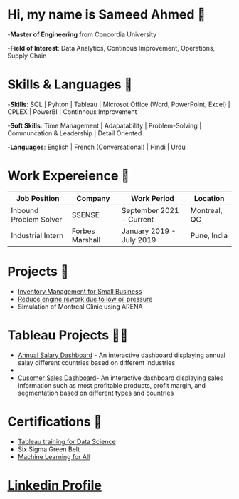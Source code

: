 # Hi, my name is Sameed Ahmed :wave:

-**Master of Engineering** from Concordia University

-**Field of Interest**: Data Analytics, Continous Improvement, Operations, Supply Chain

# Skills & Languages 📖
-**Skills**: SQL | Pyhton | Tableau | Microsot Office (Word, PowerPoint, Excel) | CPLEX | PowerBI | Continnous Improvement

-**Soft Skills**: Time Management | Adapatability | Problem-Solving | Communcation & Leadership | Detail Oriented

-**Languages**: English | French (Conversational) | Hindi | Urdu

# Work Expereience 👔
   | Job Position           | Company         | Work  Period             | Location     |
   |------------------------|-----------------|--------------------------|--------------|
   | Inbound Problem Solver | SSENSE          | September 2021 - Current | Montreal, QC |
   | Industrial Intern      | Forbes Marshall | January 2019 - July 2019 | Pune, India  |

# Projects 📃
  - [Inventory Management for Small Business](https://github.com/Sameed1202/Inventory-Management-for-Small-Scale-Business-UI)
  - [Reduce engine rework due to low oil pressure](https://github.com/Sameed1202/Full-Factorial_MINITAB_Engine-Pressure)
  - Simulation of Montreal Clinic using ARENA 

# Tableau Projects 👨‍💻
  - [Annual Salary Dashboard](https://public.tableau.com/app/profile/sameed/viz/AnnualSalaryDashboard/Dashboard1) - An interactive dashboard displaying annual salay          different countries based on different industries
  -
  - [Cusomer Sales Dashboard](https://public.tableau.com/app/profile/sameed/viz/CustomerSales_16817864794460/CustomerSales)- An interactive dashboard displaying              sales information such as most profitable products, profit margin, and segmentation based on  different types and countries
      
# Certifications 📄
  - [Tableau training for Data Science](https://www.udemy.com/certificate/UC-3814f458-5b6f-4699-8fd1-6364647aecbc/)
  - Six Sigma Green Belt 
  - [Machine Learning for All](https://coursera.org/share/a2cff7ac87afb0709f4f62cc5f3d5a5f)

# [Linkedin Profile](https://www.linkedin.com/in/sameed-ahmed-/)


